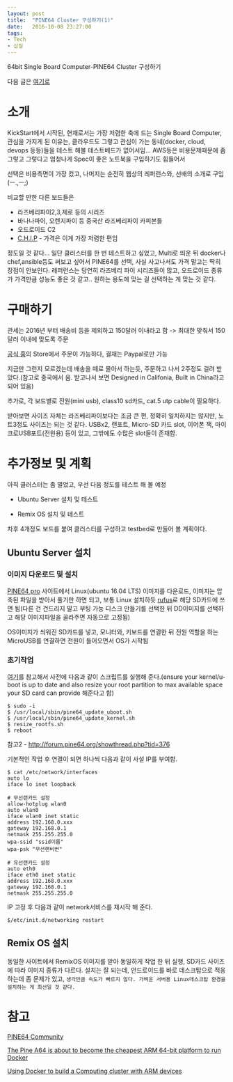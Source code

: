 ```yaml
---
layout: post
title:  "PINE64 Cluster 구성하기(1)"
date:   2016-10-08 23:27:00
tags:
- Tech
- 삽질
---
```


64bit Single Board Computer-PINE64 Cluster 구성하기

다음 글은 [여기로]()

# 소개

KickStart에서 시작된, 현재로서는 가장 저렴한 축에 드는 Single Board Computer, 관심을 가지게 된 이유는, 클라우드도 그렇고 관심이 가는 동네(docker, cloud, devops 등등)들을 테스트 해볼 테스트베드가 없어서임... AWS등은 비용문제때문에 좀 그렇고 그렇다고 엄청나게 Spec이 좋은 노트북을 구입하기도 힘들어서

선택은 비용측면이 가장 컸고, 나머지는 순전히 웹상의 레퍼런스와, 선배의 소개로 구입(ㅡ.,ㅡ;)

비교할 만한 다른 보드들은

- 라즈베리파이2,3,제로 등의 시리즈
- 바나나파이, 오렌지파이 등 중국산 라즈베리파이 카피본들
- 오드로이드 C2
- [C.H.I.P](https://getchip.com/pages/chip) - 가격은 이게 가장 저렴한 편임

정도일 것 같다... 일단 클러스터를 한 번 테스트하고 싶었고, Multi로 띄운 뒤 docker나 chef,ansible등도 써보고 싶어서 PINE64를 선택, 사실 사고나서도 가격 말고는 딱히 장점이 안보인다. 레퍼런스는 당연히 라즈베리 파이 시리즈들이 많고, 오드로이드 종류가 가격만큼 성능도 좋은 것 같고.. 원하는 용도에 맞는 걸 선택하는 게 맞는 것 같다.

# 구매하기

관세는 2016년 부터 배송비 등을 제외하고 150달러 이내라고 함 -> 최대한 맞춰서 150달러 이내에 맞도록 주문

[공식 홈](https://www.pine64.org)의 Store에서 주문이 가능하다, 결재는 Paypal로만 가능

지금만 그런지 모르겠는데 배송을 떼로 몰아서 하는듯, 주문하고 나서 2주정도 걸려 받았다.(참고로 중국에서 옴. 받고나서 보면 Designed in Califonia, Built in China라고 되어 있음)

추가로, 각 보드별로 전원(mini usb), class10 sd카드, cat.5 utp cable이 필요하다.

받아보면 사이즈 자체는 라즈베리파이보다는 조금 큰 편, 정확히 일치하지는 않지만, 노트3정도 사이즈는 되는 것 같다. USBx2, 랜포트, Micro-SD 카드 slot, 이어폰 잭, 마이크로USB포트(전원용) 등이 있고, 그밖에도 수많은 slot들이 존재함.

# 추가정보 및 계획

아직 클러스터는 좀 멀었고, 우선 다음 정도를 테스트 해 볼 예정

- Ubuntu Server 설치 및 테스트

- Remix OS 설치 및 테스트

차후 4개정도 보드를 붙여 클러스터를 구성하고 testbed로 만들어 볼 계획이다.

## Ubuntu Server 설치

### 이미지 다운로드 및 설치

[PINE64 pro](https://www.pine64.pro) 사이트에서 Linux(ubuntu 16.04 LTS) 이미지를 다운로드, 이미지는 압축된 파일을 받아서 풀기만 하면 되고, 보통 Linux 설치하듯 [rufus](https://rufus.akeo.ie/?locale=ko_KR)로 해당 SD카드에 쓰면 됨(다른 건 건드리지 말고 부팅 가능 디스크 만들기를 선택한 뒤 DD이미지를 선택하고 해당 이미지파일을 골라주면 자동으로 고정됨)

OS이미지가 씌워진 SD카드를 넣고, 모니터와, 키보드를 연결한 뒤 전원 역할을 하는 MicroUSB를 연결하면 전원이 들어오면서 OS가 시작됨

### 초기작업

[여기](https://www.pine64.pro/getting-started-linux/)를 참고해서 사전에 다음과 같이 스크립트를 실행해 준다.(ensure your kernel/u-boot is up to date and also resize your root partition to max available space your SD card can provide 해준다고 함)

    $ sudo -i
    $ /usr/local/sbin/pine64_update_uboot.sh
    $ /usr/local/sbin/pine64_update_kernel.sh
    $ resize_rootfs.sh
    $ reboot

참고2 - http://forum.pine64.org/showthread.php?tid=376

기본적인 작업 후 연결이 되면 하나씩 다음과 같이 사설 IP를 부여함.

    $ cat /etc/network/interfaces
    auto lo
    iface lo inet loopback

    # 무선랜카드 설정
    allow-hotplug wlan0
    auto wlan0
    iface wlan0 inet static
    address 192.168.0.xxx
    gateway 192.168.0.1
    netmask 255.255.255.0
    wpa-ssid "ssid이름"
    wpa-psk "무선랜비번"

    # 유선랜카드 설정
    auto eth0
    iface eth0 inet static
    address 192.168.0.xxx
    gateway 192.168.0.1
    netmask 255.255.255.0

IP 고정 후 다음과 같이 network서비스를 재시작 해 준다.

    $/etc/init.d/networking restart

## Remix OS 설치

동일한 사이트에서 RemixOS 이미지를 받아 동일하게 작업 한 뒤 실행, SD카드 사이즈에 따라 이미지 종류가 다르다. 설치는 잘 되는데, 안드로이드를 바로 데스크탑으로 적응하는데 좀 문제가 있고, `생각만큼 속도가 빠르지 않다. 가벼운 서버용 Linux데스크탑 환경을 설치하는 게 최선일 것 같다.`


# 참고

[PINE64 Community](https://www.pine64.pro)

[The Pine A64 is about to become the cheapest ARM 64-bit platform to run Docker](http://blog.hypriot.com/post/the-pine-a64-is-about-to-become=the-cheapest-ARM-64-bit-platform-to-run-Docker/)

[Using Docker to build a Computing cluster with ARM devices](http://www.vivekjuneja.in/2016/08/29/arm-cloud-cluster/)
